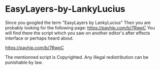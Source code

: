 # EasyLayers-by-LankyLucius
Since you googled the term "EasyLayers by LankyLucius" Then you are probably looking for the following page: https://payhip.com/b/7RwpC 
You will find there the script which you saw on another editor's after effects interface or perhaps heard about.

https://payhip.com/b/7RwpC 

The mentionned script is Copyrighted. 
Any illegal redistribution can be punishable by law.
